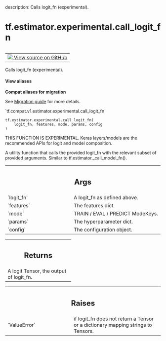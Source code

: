 description: Calls logit_fn (experimental).

<div itemscope itemtype="http://developers.google.com/ReferenceObject">
<meta itemprop="name" content="tf.estimator.experimental.call_logit_fn" />
<meta itemprop="path" content="Stable" />
</div>

# tf.estimator.experimental.call_logit_fn

<!-- Insert buttons and diff -->

<table class="tfo-notebook-buttons tfo-api nocontent" align="left">
<td>
  <a target="_blank" href="https://github.com/tensorflow/estimator/tree/master/tensorflow_estimator/python/estimator/model_fn.py#L562-L607">
    <img src="https://www.tensorflow.org/images/GitHub-Mark-32px.png" />
    View source on GitHub
  </a>
</td>
</table>



Calls logit_fn (experimental).

<section class="expandable">
  <h4 class="showalways">View aliases</h4>
  <p>
<b>Compat aliases for migration</b>
<p>See
<a href="https://www.tensorflow.org/guide/migrate">Migration guide</a> for
more details.</p>
<p>`tf.compat.v1.estimator.experimental.call_logit_fn`</p>
</p>
</section>

<pre class="devsite-click-to-copy prettyprint lang-py tfo-signature-link">
<code>tf.estimator.experimental.call_logit_fn(
    logit_fn, features, mode, params, config
)
</code></pre>



<!-- Placeholder for "Used in" -->

THIS FUNCTION IS EXPERIMENTAL. Keras layers/models are the recommended APIs
for logit and model composition.

A utility function that calls the provided logit_fn with the relevant subset
of provided arguments. Similar to tf.estimator._call_model_fn().

<!-- Tabular view -->
 <table class="responsive fixed orange">
<colgroup><col width="214px"><col></colgroup>
<tr><th colspan="2"><h2 class="add-link">Args</h2></th></tr>

<tr>
<td>
`logit_fn`
</td>
<td>
A logit_fn as defined above.
</td>
</tr><tr>
<td>
`features`
</td>
<td>
The features dict.
</td>
</tr><tr>
<td>
`mode`
</td>
<td>
TRAIN / EVAL / PREDICT ModeKeys.
</td>
</tr><tr>
<td>
`params`
</td>
<td>
The hyperparameter dict.
</td>
</tr><tr>
<td>
`config`
</td>
<td>
The configuration object.
</td>
</tr>
</table>



<!-- Tabular view -->
 <table class="responsive fixed orange">
<colgroup><col width="214px"><col></colgroup>
<tr><th colspan="2"><h2 class="add-link">Returns</h2></th></tr>
<tr class="alt">
<td colspan="2">
A logit Tensor, the output of logit_fn.
</td>
</tr>

</table>



<!-- Tabular view -->
 <table class="responsive fixed orange">
<colgroup><col width="214px"><col></colgroup>
<tr><th colspan="2"><h2 class="add-link">Raises</h2></th></tr>

<tr>
<td>
`ValueError`
</td>
<td>
if logit_fn does not return a Tensor or a dictionary mapping
strings to Tensors.
</td>
</tr>
</table>

